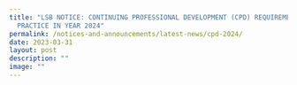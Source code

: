 ```yaml
---
title: "LSB NOTICE: CONTINUING PROFESSIONAL DEVELOPMENT (CPD) REQUIREMENTS FOR
  PRACTICE IN YEAR 2024"
permalink: /notices-and-announcements/latest-news/cpd-2024/
date: 2023-03-31
layout: post
description: ""
image: ""
---
```

